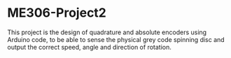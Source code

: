 # ME306-Project2

This project is the design of quadrature and absolute encoders using Arduino code, to be able to sense the physical grey code spinning disc and output the correct speed, angle and direction of rotation.
